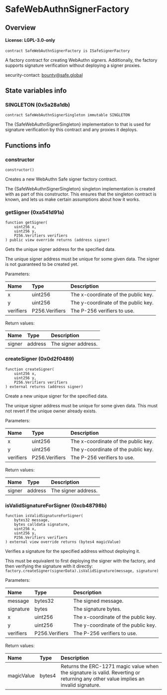 # SafeWebAuthnSignerFactory

## Overview

#### License: LGPL-3.0-only

```solidity
contract SafeWebAuthnSignerFactory is ISafeSignerFactory
```

A factory contract for creating WebAuthn signers. Additionally, the factory supports
signature verification without deploying a signer proxies.

security-contact: bounty@safe.global
## State variables info

### SINGLETON (0x5a28a1db)

```solidity
contract SafeWebAuthnSignerSingleton immutable SINGLETON
```

The {SafeWebAuthnSignerSingleton} implementation to that is used for signature
verification by this contract and any proxies it deploys.
## Functions info

### constructor

```solidity
constructor()
```

Creates a new WebAuthn Safe signer factory contract.

The {SafeWebAuthnSignerSingleton} singleton implementation is created with as part of
this constructor. This ensures that the singleton contract is known, and lets us make certain
assumptions about how it works.
### getSigner (0xa541d91a)

```solidity
function getSigner(
    uint256 x,
    uint256 y,
    P256.Verifiers verifiers
) public view override returns (address signer)
```

Gets the unique signer address for the specified data.

The unique signer address must be unique for some given data. The signer is not
guaranteed to be created yet.


Parameters:

| Name      | Type           | Description                          |
| :-------- | :------------- | :----------------------------------- |
| x         | uint256        | The x-coordinate of the public key.  |
| y         | uint256        | The y-coordinate of the public key.  |
| verifiers | P256.Verifiers | The P-256 verifiers to use.          |


Return values:

| Name   | Type    | Description         |
| :----- | :------ | :------------------ |
| signer | address | The signer address. |

### createSigner (0x0d2f0489)

```solidity
function createSigner(
    uint256 x,
    uint256 y,
    P256.Verifiers verifiers
) external returns (address signer)
```

Create a new unique signer for the specified data.

The unique signer address must be unique for some given data. This must not revert if
the unique owner already exists.


Parameters:

| Name      | Type           | Description                          |
| :-------- | :------------- | :----------------------------------- |
| x         | uint256        | The x-coordinate of the public key.  |
| y         | uint256        | The y-coordinate of the public key.  |
| verifiers | P256.Verifiers | The P-256 verifiers to use.          |


Return values:

| Name   | Type    | Description         |
| :----- | :------ | :------------------ |
| signer | address | The signer address. |

### isValidSignatureForSigner (0xcb48798b)

```solidity
function isValidSignatureForSigner(
    bytes32 message,
    bytes calldata signature,
    uint256 x,
    uint256 y,
    P256.Verifiers verifiers
) external view override returns (bytes4 magicValue)
```

Verifies a signature for the specified address without deploying it.

This must be equivalent to first deploying the signer with the factory, and then
verifying the signature with it directly:
`factory.createSigner(signerData).isValidSignature(message, signature)`


Parameters:

| Name      | Type           | Description                          |
| :-------- | :------------- | :----------------------------------- |
| message   | bytes32        | The signed message.                  |
| signature | bytes          | The signature bytes.                 |
| x         | uint256        | The x-coordinate of the public key.  |
| y         | uint256        | The y-coordinate of the public key.  |
| verifiers | P256.Verifiers | The P-256 verifiers to use.          |


Return values:

| Name       | Type   | Description                                                                                                                        |
| :--------- | :----- | :--------------------------------------------------------------------------------------------------------------------------------- |
| magicValue | bytes4 | Returns the ERC-1271 magic value when the signature is valid. Reverting or returning any other value implies an invalid signature. |
